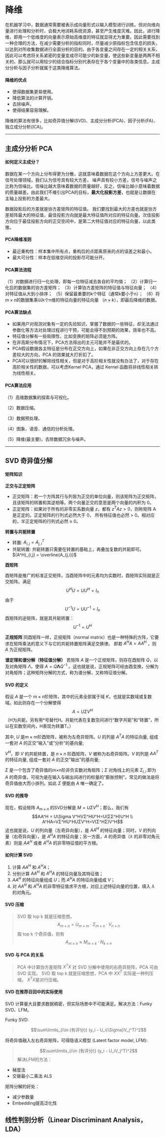 # 降维
在机器学习中，数据通常需要被表示成向量形式以输入模型进行训练。但对向维向量进行处理和分析时，会极大地消耗系统资源，甚至产生维度灾难。因此，进行降维，即用一个低维度的向量表示原始高维度的特征就显得尤为重要。因此需要找到一种合理的方法，在减少需要分析的指标同时，尽量减少原指标包含信息的损失，以达到对所收集数据进行全面分析的目的。由于各变量之间存在一定的相关关系，因此可以考虑将关系紧密的变量变成尽可能少的新变量，使这些新变量是两两不相关的，那么就可以用较少的综合指标分别代表存在于各个变量中的各类信息。主成分分析与因子分析就属于这类降维算法。

#### 降维的优点
+ 使得数据集更易使用。
+ 降低算法的计算开销。
+ 去除噪声。
+ 使得结果容易理解。

降维的算法有很多，比如奇异值分解(SVD)、主成分分析(PCA)、因子分析(FA)、独立成分分析(ICA)。

***
## 主成分分析 PCA
#### 如何定义主成分？
数据在某一个方向上分布得更为分散，这就意味着数据在这个方向上方差更大。在信号处理领域，我们认为信号具有较大方差， 噪声具有较小方差，信号与噪声之比称为信噪比。信噪比越大意味着数据的质量越好，反之，信噪比越小意味着数据
的质量越差。由此我们不难引出PCA的目标，**最大化投影方差**，也就是让数据在主轴上投影的方差最大。

数据投影后的方差就是协方差矩阵的特征值。 我们要找到最大的方差也就是协方差矩阵最大的特征值，最佳投影方向就是最大特征值所对应的特征向量。次佳投影方向位于最佳投影方向的正交空间中，是第二大特征值对应的特征向量，以此类推。

#### PCA降维准则
+ 最近重构性：样本集中所有点，重构后的点距离原来的点的误差之和最小。
+ 最大可分性：样本在低维空间的投影尽可能分开。

#### PCA算法流程
（1）对数据进行归一化处理，即每一位特征减去各自的平均值；
（2）计算归一化后的数据集的协方差矩阵；
（3）计算协方差矩阵的特征值与特征向量；
（4）对特征值从大到小排序；
（5）保留最重要的k个特征（通常k要小于n）；
（6）将$m \times n$的数据集乘以k个n维的特征向量的特征向量 $（n\times k）$，即最后降维的数据。

#### PCA算法缺点
+ 如果用户对观测对象有一定的先验知识，掌握了数据的一些特征，却无法通过参数化等方法对处理过程进行干预，可能会得不到预期的效果，效率也不高。
+ 特征值分解有一些局限性，比如变换的矩阵必须是方阵。
+ 在非高斯分布情况下，PCA方法得出的主元可能并不是最优的。
+ PCA假设数据各主特征是分布在正交方向上，如果在非正交方向上存在几个方差较大的方向，PCA 的效果就大打折扣了。
+ PCA可以很好的解除线性相关，但是对于高阶相关性就没有办法了，对于存在高阶相关性的数据，可以考虑Kernel PCA，通过 Kernel 函数将非线性相关转为线性相关。

#### PCA算法应用
（1）高维数据集的探索与可视化。

（2）数据压缩。

（3）数据预处理。

（4）图象、语音、通信的分析处理。

（5）降维(最主要)，去除数据冗余与噪声。


***
## SVD 奇异值分解

#### 矩阵知识
**正交与正定矩阵**
+ 正交矩阵：若一个方阵其行与列皆为正交的单位向量，则该矩阵为正交矩阵，且该矩阵的转置和其逆相等。两个向量正交的意思是两个向量的内积为 0。
+ 正定矩阵：如果对于所有的非零实系数向量 $z$，都有 $z^TAz>0$，则称矩阵 A 是正定的。正定矩阵的行列式必然大于 0， 所有特征值也必然 > 0。相对应的，半正定矩阵的行列式必然 ≥ 0。

**转置与共轭转置**
+ 转置: $A_{i,j}=A^T_{j,i}$
+ 共轭转置: 共轭转置只需要在转置的基础上，再叠加复数的共轭即可。$(A^H)_{i,j} = \overline{A_{j,i}}$

**酉矩阵**

酉矩阵是推广的标准正交矩阵，当酉矩阵中的元素均为实数时，酉矩阵实际就是正交矩阵。满足
$$U^{H}U=UU^{H}=I_{n}$$
由于
$$U^{-1}U=UU^{-1}=I_{n}$$
酉矩阵的逆矩阵，就是其共轭转置：
$$U^{-1}=U^{H}$$

**正规矩阵**
同酉矩阵一样，正规矩阵（normal matrix）也是一种特殊的方阵，它要求在矩阵乘法的意义下与它的共轭转置矩阵满足交换律。 即若 $A^H A =  A A^H$ ，则 $A$ 为正规矩阵。

**谱定理和谱分解（特征值分解）**
若矩阵 $A$ 是一个正规矩阵，则存在酉矩阵 $Q$，以及对角矩阵 $\Lambda$，使得 $A=Q\mathbf{\Lambda}Q^{-1}$ 。这也就是说，正规矩阵可经由酉变换，分解为对角矩阵；这种矩阵分解的方式，称为谱分解，又称特征值分解。

#### SVD 的定义
假设 $A$ 是一个 $m×n$阶矩阵，其中的元素全部属于域 $K$，也就是实数域或复数域。如此则存在一个分解使得
$$A=U\Sigma V^{H}$$
（H为共轭，另有用*号替代H。共轭代表在复数空间进行“数字共轭”和“转置”，所以在实数空间内，H表现为转置T。）

其中,
$U$ 是$m×m$阶酉矩阵，被称为左奇异矩阵。$U$ 的列是 $A^TA$ 的特征向量, 组成一套对 $A$ 的正交”输入”或”分析”的基向量;

$V^{H}$，即 $V$ 的共轭转置，是 $n×n$ 阶酉矩阵，$V$ 被称为右奇异矩阵。$V$ 的列是 $AA^T$ 的特征向量, 组成一套对 $A$ 的正交”输出”的基向量;

$Σ$ 是一个包含了奇异值的$m×$n阶非负实数对角矩阵；$Σ$ 对角线上的元素 $Σ_{i,i}$ 即为 $A$ 的奇异值，可视为是在输入与输出间进行的标量的”膨胀控制”。常见的做法是将奇异值由大而小排列。如此 $Σ$ 便能由 $A$ 唯一确定了。

#### SVD 的推导
现在，假设矩阵 $A_{m \times n}$ 的SVD分解是 $M=UΣV^H$；那么，我们有
$$AA^H = U\Sigma V^HVΣ^HU^H=U(ΣΣ^H)U^H \\ A^HA=VΣ^HU^HUΣV^H=V(Σ^HΣ)V^H$$
这也就是说，$U$ 的列向量（左奇异向量），是 $AA^H$ 的特征向量；同时，$V$ 的列向量（右奇异向量），是 $A^HA$ 的特征向量；另一方面，$A$ 的奇异值（$\lambda$ 的非零对角元素）则是 $AA^H$ 或者 $A^HA$ 的非零特征值的平方根。

#### 如何计算 SVD
1. 计算 $AA^H$ 和 $A^HA$；
2. 分别计算 $AA^H$ 和 $A^HA$ 的特征向量及其特征值；
3. $AA^H$ 的特征向量组成 $U$；而 $A^HA$ 的特征向量组成 $V$；
4. 对 $AA^H$ 和 $A^HA$ 的非零特征值求平方根，对应上述特征向量的位置，填入 $\lambda$ 的对角元。

#### SVD 压缩
> SVD 取 top k 就是压缩思想。 
> $$A_{m \times n} = U_{m \times m} \cdot {\Sigma}_{m \times n} \cdot V_{n \times n}$$
> 取 top k 个奇异值，则有
> $$A_{m \times n} \approx M_{m \times k} \cdot N_{k \times n}$$

#### SVD 与 PCA 的关系
> PCA 中计算协方差矩阵 $X^TX$ 对 SVD 分解中使用的右奇异矩阵，PCA 可由 SVD 实现。
> SVD 取 top k 就是压缩思想，PCA 中 $XX^T$ 实际是一种列压缩， $X^TX$是对行压缩。

#### SVD 在推荐召回中的实际使用
SVD 计算量大且要求数据稠密，但实际场景中不可能满足。解决方法：Funky SVD、LFM。

Funky SVD:
> $$\sum\limits_{i\in (有评分)} (y_i - U_i{\Sigma}V_j^T)^2$$

将奇异值融入左右奇异矩阵，可得隐语义模型 (Latent factor model, LFM):
> $$\sum\limits_{i\in (有评分)} (y_i - U_iV_j^T)^2$$
解决LFM的方法：
+ 梯度法
+ 交替最小二乘法 ALS

矩阵分解的好处：
+ 减少参数量
+ Embedding提高泛化性


## 线性判别分析（Linear Discriminant Analysis，LDA）
